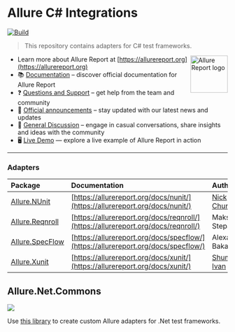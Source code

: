 # Allure C# Integrations

[![Build](https://github.com/allure-framework/allure-csharp/actions/workflows/build.yml/badge.svg?branch=main)](https://github.com/allure-framework/allure-csharp/actions/workflows/build.yml)

> This repository contains adapters for C# test frameworks.

[<img src="https://allurereport.org/public/img/allure-report.svg" height="85px" alt="Allure Report logo" align="right" />](https://allurereport.org "Allure Report")

- Learn more about Allure Report at [https://allurereport.org](https://allurereport.org)
- 📚 [Documentation](https://allurereport.org/docs/) – discover official documentation for Allure Report
- ❓ [Questions and Support](https://github.com/orgs/allure-framework/discussions/categories/questions-support) – get help from the team and community
- 📢 [Official announcements](https://github.com/orgs/allure-framework/discussions/categories/announcements) –  stay updated with our latest news and updates
- 💬 [General Discussion](https://github.com/orgs/allure-framework/discussions/categories/general-discussion) – engage in casual conversations, share insights and ideas with the community
- 🖥️ [Live Demo](https://demo.allurereport.org/) — explore a live example of Allure Report in action

---

### Adapters

| Package                            |             Documentation                                                          |                     Author                     |                                                   Release                                                   |
|:-----------------------------------|:-----------------------------------------------------------------------------------|:-----------------------------------------------|:-----------------------------------------------------------------------------------------------------------:|
| [Allure.NUnit](Allure.NUnit)       | [https://allurereport.org/docs/nunit/](https://allurereport.org/docs/nunit/)       | [Nick Chursin](https://github.com/unickq)      | [![Nuget](https://img.shields.io/nuget/v/Allure.NUnit)](https://www.nuget.org/packages/Allure.NUnit/)       |
| [Allure.Reqnroll](Allure.Reqnroll) | [https://allurereport.org/docs/reqnroll/](https://allurereport.org/docs/reqnroll/) | Maksim Stepanov                                | [![Nuget](https://img.shields.io/nuget/v/Allure.Reqnroll)](https://www.nuget.org/packages/Allure.Reqnroll/) |
| [Allure.SpecFlow](Allure.SpecFlow) | [https://allurereport.org/docs/specflow/](https://allurereport.org/docs/specflow/) | Alexander Bakanov                              | [![Nuget](https://img.shields.io/nuget/v/Allure.SpecFlow)](https://www.nuget.org/packages/Allure.SpecFlow/) |
| [Allure.Xunit](Allure.Xunit)       | [https://allurereport.org/docs/xunit/](https://allurereport.org/docs/xunit/)       | [Shumakov Ivan](https://github.com/IvanWR1995) | [![Nuget](https://img.shields.io/nuget/v/Allure.Xunit)](https://www.nuget.org/packages/Allure.Xunit/)       |

## Allure.Net.Commons

[![](http://img.shields.io/nuget/v/Allure.Net.Commons.svg?style=flat)](https://www.nuget.org/packages/Allure.Net.Commons)

Use [this library](Allure.Net.Commons) to create custom Allure adapters for .Net test frameworks.

